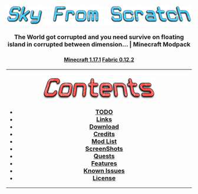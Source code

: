 <h4 id="main" align="center">
    <img src="images/Sky-From-Scratch.png" alt="main" align="center">
</h4>


<h3 align="center">
The World got corrupted and you need survive on floating island in corrupted between dimension... | Minecraft Modpack
<h3>

<h4 align="center">
    <strong>
        <a href="https://www.minecraft.net/en-us/article/minecraft-java-edition-1-17-1">Minecraft 1.17.1</a>
        <a href="https://fabricmc.net/use/installer">Fabric 0.12.2</a>
    </strong>
</h4>

____

<h4 id="contents" align="center">
    <img src="images/Contents.png" alt="contents" align="center">
</p>

<strong>
<h3 align="center">
<ul>
    <li>
        <a href="TODO.md">TODO</a>
    </li>
    <li>
        <a href="links.md">Links</a>
    </li>
    <li>    
        <a href="download.md">Download</a>
    </li>
    <li>
        <a href="credits.md">Credits</a>
    </li>
    <li>
        <a href="modlist.md">Mod List</a>
    </li>
    <li>
        <a href="screenshots.md">ScreenShots</a>
    </li>
    <li>
        <a href="quests.md">Quests</a>
    </li>
    <li>
        <a href="features.md">Features</a>
    </li>
    <li>
        <a href="issues.md">Known Issues</a>
    </li>
    <li>
        <a href="LICENSE">License</a>
    </li>
</ul>
</h3>
</strong>

___